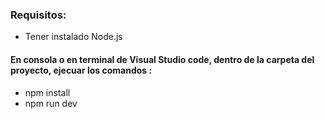 ### Requisitos:

- Tener instalado Node.js

#### En consola o en terminal de Visual Studio code, dentro de la carpeta del proyecto, ejecuar los comandos :
- npm install
- npm run dev
